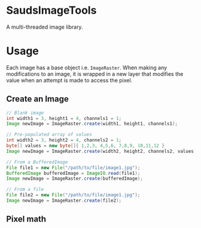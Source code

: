 # SaudsImageTools
A multi-threaded image library.

# Usage
Each image has a base object i.e. ```ImageRaster```. When making any modifications to an image, it is wrapped in a new layer that modifies the value when an attempt is made to access the pixel.

## Create an Image
```java
// Blank image
int width1 = 3, height1 = 4, channels1 = 1;
Image newImage = ImageRaster.create(width1, height1, channels1);

// Pre-populated array of values
int width2 = 3, height2 = 4, channels2 = 1;
byte[] values = new byte[]{ 1,2,3, 4,5,6, 7,8,9, 10,11,12 }
Image newImage = ImageRaster.create(width2, height2, channels2, values);

// From a BufferedImage
File file1 = new File("/path/to/file/image1.jpg");
BufferedImage bufferedImage = ImageIO.read(file1);
Image newImage = ImageRaster.create(bufferedImage);

// From a file
File file2 = new File("/path/to/file/image1.jpg");
Image newImage = ImageRaster.create(file2);
```

## Pixel math
```java

```